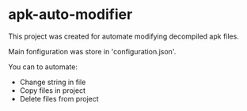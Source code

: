 # apk-auto-modifier
This project was created for automate modifying decompiled apk files.

Main fonfiguration was store in 'configuration.json'.

You can to automate:
* Change string in file
* Copy files in project
* Delete files from project
